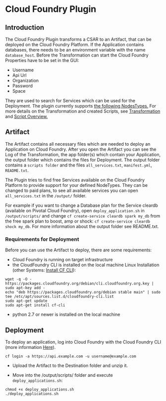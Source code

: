 # Cloud Foundry Plugin

## Introduction
The Cloud Foundry Plugin transforms a CSAR to an Artifact, that can be deployed on the Cloud Foundry Platform. If the Application contains databases, there needs to be an environment variable with the name `database_host`.
Before the Transformation can start the Cloud Foundry Properties have to be set in the GUI:

- Username
- Api Url
- Organization
- Password
- Space

They are used to search for Services which can be used for the Deployment.
The plugin currently supports [the following NodesTypes.](https://github.com/StuPro-TOSCAna/TOSCAna/blob/581faba857848a1e6002bfbf40a29de79fac15b4/docs/dev/plugins/cloudFoundry/developer_guide/CloudFoundry_NodeTypes.md) For more details on the Transformation and created Scripts, see [Transformation](https://github.com/StuPro-TOSCAna/TOSCAna/blob/581faba857848a1e6002bfbf40a29de79fac15b4/docs/dev/plugins/cloudFoundry/developer_guide/transformation.md) and [Script Overview.](https://github.com/StuPro-TOSCAna/TOSCAna/blob/581faba857848a1e6002bfbf40a29de79fac15b4/docs/dev/plugins/cloudFoundry/developer_guide/Script-Overview.md)

## Artifact
The Artifact contains all necessary files which are needed to deploy an Application on Cloud Foundry. After you open the Artifact you can see the Log of the Transformation, the app folder(s) which contain your Application, the output folder which contains the files for Deployment. The output folder contains a `scripts folder` and the files `all_services.txt`, `manifest.yml`, `README.txt`. 

The Plugin tries to find free Services available on the Cloud Foundry Platform to provide support for your defined NodeTypes. They can be changed to paid plans, to see all available services you can open `all_services.txt` in the `/output/` folder.

For example if you want to change a Database plan for the Service cleardb (available on Pivotal Cloud Foundry), open `deploy_application.sh` in `/output/scripts/` and change `cf create-service cleardb spark my_db` from the free spark plan to boost, amp or shock: `cf create-service cleardb shock my_db`. For more information about the output folder see README.txt.

### Requirements for Deployment
Before you can use the Artifact to deploy, there are some requirements:
- Cloud Foundry is running on target infrastructure
- the CloudFoundry CLI is installed on the local machine
Linux Installation (other Systems: [Install CF CLI](https://docs.cloudfoundry.org/cf-cli/install-go-cli.html)):

```
wget -q -O - https://packages.cloudfoundry.org/debian/cli.cloudfoundry.org.key | sudo apt-key add -
echo "deb https://packages.cloudfoundry.org/debian stable main" | sudo tee /etc/apt/sources.list.d/cloudfoundry-cli.list
sudo apt-get update
sudo apt-get install cf-cli
```

- python 2.7 or newer is installed on the local machine

## Deployment
To deploy an application, log into Cloud Foundry with the Cloud Foundry CLI (more information [Here](https://docs.cloudfoundry.org/cf-cli/getting-started.html)).

```
cf login -a https://api.example.com -u username@example.com
```

- Upload the Artifact to the Destination folder and unzip it.

- Move into the /output/scripts/ folder and execute `deploy_applications.sh`:

```
chmod +x deploy_applications.sh
./deploy_applications.sh
```
